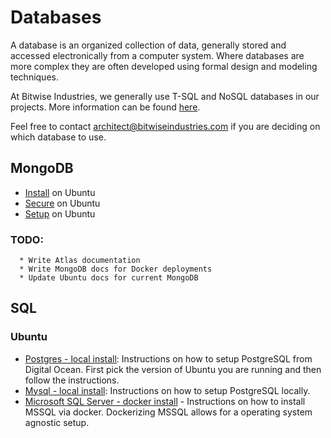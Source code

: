 # Databases
A database is an organized collection of data, generally stored and accessed electronically from a computer system. Where databases are more complex they are often developed using formal design and modeling techniques. 

At Bitwise Industries, we generally use T-SQL and NoSQL databases in our projects. More information can be found [here](https://www.altexsoft.com/blog/business/comparing-database-management-systems-mysql-postgresql-mssql-server-mongodb-elasticsearch-and-others/).

Feel free to contact architect@bitwiseindustries.com if you are deciding on which database to use.

## MongoDB

- [Install](mongodb/INSTALL.md) on Ubuntu
- [Secure](mongodb/PROTECT.md) on Ubuntu
- [Setup](mongodb/SETUP.md) on Ubuntu

### TODO:

```
  * Write Atlas documentation
  * Write MongoDB docs for Docker deployments
  * Update Ubuntu docs for current MongoDB
```

## SQL

### Ubuntu

* [Postgres - local install](https://www.digitalocean.com/community/tutorial_collections/how-to-install-and-use-postgresql): Instructions on how to setup PostgreSQL from Digital Ocean. First pick the version of Ubuntu you are running and then follow the instructions. 
* [Mysql - local install](https://www.digitalocean.com/community/tutorials/how-to-install-mysql-on-ubuntu-18-04): Instructions on how to setup PostgreSQL locally.
* [Microsoft SQL Server - docker install](https://docs.microsoft.com/en-us/sql/linux/quickstart-install-connect-docker) - Instructions on how to install MSSQL via docker. Dockerizing MSSQL allows for a operating system agnostic setup.

